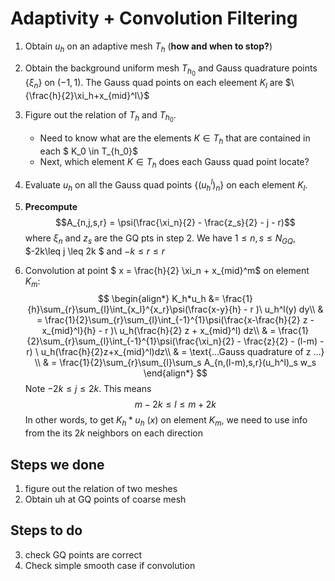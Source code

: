 # Adaptivity + Convolution Filtering

1. Obtain $u_h$ on an adaptive mesh $T_h$ (__how and when to stop?__)
2. Obtain the background uniform mesh $T_{h_0}$ and Gauss quadrature points $\{\xi_n\}$ on $(-1,1)$. The Gauss quad points on each eleement $K_l$ are $\{\frac{h}{2}\xi_h+x_{mid}^l\}$
3. Figure out the relation of $T_h$ and $T_{h_0}$. 
    * Need to know what are the elements $K \in T_h$ that are contained in each $ K_0 \in T_{h_0}$
    * Next, which element $K \in T_h$ does each Gauss quad point locate?
4. Evaluate $u_h$ on all the Gauss quad points  $\{(u_h^l)_n\}$ on each element $K_l$. 
5. **Precompute** 
$$A_{n,j,s,r} = \psi(\frac{\xi_n}{2} - \frac{z_s}{2} - j - r)$$
where $\xi_n$ and $z_s$ are the GQ pts in step 2. We have $1\leq n,s \leq N_{GQ}$, $-2k\leq j \leq 2k $ and $-k\leq r\leq r$

5. Convolution at point $ x = \frac{h}{2} \xi_n + x_{mid}^m$ on element $K_m$: 
$$
 \begin{align*}
 K_h*u_h &= \frac{1}{h}\sum_{r}\sum_{l}\int_{x_l}^{x_r}\psi(\frac{x-y}{h} - r )\ u_h^l(y) dy\\
 & = \frac{1}{2}\sum_{r}\sum_{l}\int_{-1}^{1}\psi(\frac{x-\frac{h}{2} z - x_{mid}^l}{h} - r )\ u_h(\frac{h}{2} z + x_{mid}^l)  dz\\
 & = \frac{1}{2}\sum_{r}\sum_{l}\int_{-1}^{1}\psi(\frac{\xi_n}{2} - \frac{z}{2} - (l-m) - r) \ u_h(\frac{h}{2}z+x_{mid}^l)dz\\
 & = \text{...Gauss quadrature of z ...} \\
 & = \frac{1}{2}\sum_{r}\sum_{l}\sum_s A_{n,(l-m),s,r}(u_h^l)_s w_s
 \end{align*}
 $$
 Note $-2k \leq j \leq 2k$. This means $$ m-2k\leq l\leq m+2k $$
 In other words, to get $K_h*u_h \ (x)$ on element $K_m$, we need to use info from the its $2k$ neighbors on each direction

 

## Steps we done
1. figure out the relation of two meshes 
2. Obtain uh at GQ points of coarse mesh

## Steps to do
3. check GQ points are correct
2. Check simple smooth case if convolution

 